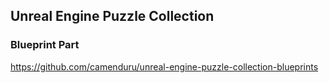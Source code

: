 ## Unreal Engine Puzzle Collection

### Blueprint Part
https://github.com/camenduru/unreal-engine-puzzle-collection-blueprints
